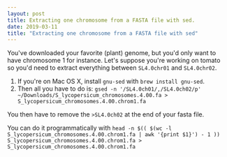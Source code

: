 ```yaml
---
layout: post
title: Extracting one chromosome from a FASTA file with sed.
date: 2019-03-11
title: "Extracting one chromosome from a FASTA file with sed"
---
```



You've downloaded your favorite (plant) genome, but you'd only want to have chromosome 1 for instance. Let's suppose you're working on tomato so you'd need to extract everything between `SL4.0chr01` and `SL4.0chr02`. 


1. If you're on Mac OS X, install `gnu-sed` with `brew install gnu-sed`.
2. Then all you have to do is: 
```gsed -n '/SL4.0ch01/,/SL4.0ch02/p' ~/Downloads/S_lycopersicum_chromosomes.4.00.fa > S_lycopersicum_chromosomes.4.00.chrom1.fa```

You then have to remove the `>SL4.0ch02` at the end of your fasta file.   

You can do it programmatically with ```head -n $(( $(wc -l S_lycopersicum_chromosomes.4.00.chrom1.fa | awk '{print $1}') - 1 )) S_lycopersicum_chromosomes.4.00.chrom1.fa > S_lycopersicum_chromosomes.4.00.chrom1.fa```
